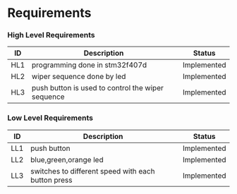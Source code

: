 # Requirements
### High Level Requirements
| ID | Description | Status |
| --- | --- | --- |
| HL1 | programming done in stm32f407d | Implemented |
| HL2 | wiper sequence done by led | Implemented |
| HL3 | push button is used to control the wiper sequence | Implemented |
### Low Level Requirements
| ID | Description | Status |
| --- | --- | --- |
| LL1 | push button | Implemented |
| LL2 | blue,green,orange led | Implemented |
| LL3 | switches to different speed with each button press | Implemented |
